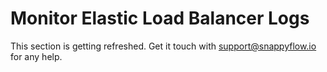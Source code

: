 # Monitor Elastic Load Balancer Logs

This section is getting refreshed. Get it touch with [support@snappyflow.io](mailto:support@snappyflow.io) for any help.